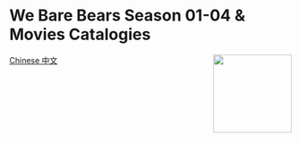 # We Bare Bears Season 01-04 & Movies Catalogies

<img src="http://m1.027cgb.com/632250/5cfda4212275bbd4725898aba4c243aa.jpg" style="float: right; width: 10em; height: 10em">

[Chinese 中文](https://11.com)

